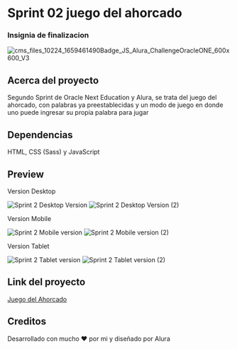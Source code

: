 <h1>Sprint 02 juego del ahorcado</h1>




<h3>Insignia de finalizacion</h3>

![cms_files_10224_1659461490Badge_JS_Alura_ChallengeOracleONE_600x600_V3](https://user-images.githubusercontent.com/97800474/192351921-d8afc324-39a5-42fe-bb2e-7f75eacb8a6c.png)


<h2>Acerca del proyecto</h3>

<p>Segundo Sprint de Oracle Next Education y Alura, se trata del juego del ahorcado, con palabras ya preestablecidas y un modo de juego en donde uno puede ingresar su propia palabra para jugar<p>

 <h2>Dependencias</h3>

 HTML, CSS (Sass) y JavaScript
 
 <h2>Preview</h3>
 
 <p>Version Desktop</p>
 
![Sprint 2 Desktop Version](https://user-images.githubusercontent.com/97800474/192352787-ea10f517-700b-44fa-a9ef-64b99ad13fe4.png)
![Sprint 2 Desktop Version (2)](https://user-images.githubusercontent.com/97800474/192352805-7f361ea4-864e-437d-aa09-522949ce4df4.png)

 <p>Version Mobile</p>
 
![Sprint 2 Mobile version](https://user-images.githubusercontent.com/97800474/192352820-1bc096cd-9ab2-4812-95ca-fd810d5e76a8.png)
![Sprint 2 Mobile version (2)](https://user-images.githubusercontent.com/97800474/192352848-1e769779-298d-45f1-8ab1-6aa726b789bf.png)

 <p>Version Tablet</p>
 
![Sprint 2 Tablet version](https://user-images.githubusercontent.com/97800474/192352901-30c96606-10d3-413b-997f-8969e8c073df.png)
![Sprint 2 Tablet version (2)](https://user-images.githubusercontent.com/97800474/192352910-6e43d8c7-d604-448f-9e66-c46779cae051.png)

 <h2>Link del proyecto</h3>
 
 [Juego del Ahorcado](https://rodrigogalvandev.github.io/Sprint-02-juego-del-ahorcado/)
 
 <h2>Creditos</h3>
  
 <p>Desarrollado con mucho ❤ por mi y diseñado por Alura</p>
